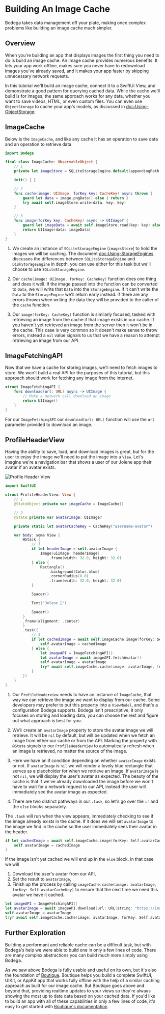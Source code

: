 # Building An Image Cache

Bodega takes data management off your plate, making once complex problems like building an image cache much simpler.

## Overview

When you're building an app that displays images the first thing you need to do is build an image cache. An image cache provides numerous benefits. It lets your app work offline, makes sure you never have to redownload images you've already saved, and it makes your app faster by skipping unnecessary network requests.

In this tutorial we'll build an image cache, connect it to a SwiftUI View, and demonstrate a good pattern for querying cached data. While the cache we'll build is for images, the same approach works for any data, whether you want to save videos, HTML, or even custom files. You can even use ``ObjectStorage`` to cache your app's models, as discussed in <doc:Using-ObjectStorage>.

## ImageCache

Below is the `ImageCache`, and like any cache it has an operation to save data and an operation to retrieve data.

```swift
import Bodega

final class ImageCache: ObservableObject {
    // 1
    private let imageStore = SQLiteStorageEngine.default(appendingPath: "Images")

    init() { }

    // 2
    func cache(image: UIImage, forKey key: CacheKey) async throws {
        guard let data = image.pngData() else { return }
        try await self.imageStore.write(data, key: key)
    }

    // 3
    func image(forKey key: CacheKey) async -> UIImage? {
        guard let imageData = await self.imageStore.read(key: key) else { return nil }
        return UIImage(data: imageData)
    }
}
```

1. We create an instance of ``SQLiteStorageEngine`` (`imagesStore`) to hold the images we will be caching. The document <doc:Using-StorageEngines> discusses the differences between ``SQLiteStorageEngine`` and ``DiskStorageEngine`` in depth, you can use either for this task but we'll choose to use ``SQLiteStorageEngine``.

2. Our `cache(image: UIImage, forKey: CacheKey)` function does one thing and does it well. If the image passed into the function can be converted to `Data`, we will write that `Data` into the ``StorageEngine``. If it can't write the `Data` to the ``StorageEngine`` we'll return early instead. If there are any errors thrown when writing the data they will be provided to the caller of the `cache` function.

3. Our `image(forKey: CacheKey)` function is similarly focused, tasked with retrieving an image from the cache if that image exists in our cache. If you haven't yet retrieved an image from the server then it won't be in the cache. This case is very common so it doesn't make sense to throw errors, instead a `nil` value signals to us that we have a reason to attempt retrieving an image from our API.

## ImageFetchingAPI 

Now that we have a cache for storing images, we'll need to fetch images to store. We won't build a real API for the purposes of this tutorial, but this approach should work for fetching any image from the internet.

```swift
struct ImageFetchingAPI {
    func download(url: URL) async -> UIImage {
        // Make a network call download an image
        return UIImage()
    }
}
```

For our `ImageFetchingAPI` our `download(url: URL)` function will use the `url` parameter provided to download an image.

## ProfileHeaderView

Having the ability to save, load, and download images is great, but for the user to enjoy the image we'll need to put the image into a `View`. Let's imagine we're a navigation bar that shows a user of our Jolene app their avatar if an avatar exists. 

![Profile Header View](ProfileHeaderview.png)

```swift
import SwiftUI

struct ProfileHeaderView: View {
    // 1 
    @StateObject private var imageCache = ImageCache()

    // 2
    @State private var avatarImage: UIImage?

    private static let avatarCacheKey = CacheKey("username-avatar")

    var body: some View {
        HStack {
            // 3
            if let headerImage = self.avatarImage {
                Image(uiImage: headerImage)
                    .frame(width: 32.0, height: 32.0)
            } else {
                Rectangle()
                    .background(Color.blue)
                    .cornerRadius(8.0)
                    .frame(width: 32.0, height: 32.0)
            }

            Spacer()

            Text("Jolene 🌻")

            Spacer()
        }
        .frame(alignment: .center)
        }
        .task({
            // 4
            if let cachedImage = await self.imageCache.image(forKey: Self.avatarCacheKey) {
                self.avatarImage = cachedImage
            } else { 
                let imageAPI = ImageFetchingAPI()
                let avatarImage = await imageAPI.fetchAvatar()
                self.avatarImage = avatarImage
                try? await self.imageCache.cache(image: avatarImage, forKey: Self.avatarCacheKey)
            }
        })
    }
}
```

1. Our `ProfileHeaderview` needs to have an instance of `ImageCache`, that way we can retrieve the image we want to display from our cache. Some developers may prefer to put this property into a `ViewModel`, and that's a configuration Bodega supports. Bodega isn't prescriptive, it only focuses on storing and loading data, you can choose the rest and figure out what approach is best for you.

2. We'll create an `avatarImage` property to store the avatar image we will retrieve. It will be `nil` by default, but will be updated when we fetch an image from either our cache or from the API. Marking the property with `@State` signals to our `ProfileHeaderView` to automatically refresh when an image is retrieved, no matter the source of the image.  

3. Here we have an if condition depending on whether `avatarImage` exists or not. If `avatarImage` is `nil` we will render a lovely blue rectangle that serves as a placeholder for when we retrieve an image. If `avatarImage` is not `nil`, we will display the user's avatar as expected. The beauty of the cache is that if we've already downloaded the image before we won't have to wait for a network request to our API, instead the user will immediately see the avatar image as expected.

4. There are two distinct pathways in our `.task`, so let's go over the `if` and the `else` blocks separately.

The `.task` will run when the view appears, immediately checking to see if the image already exists in the cache. If it does we will set `avatarImage` to the image we find in the cache so the user immediately sees their avatar in the header.
```swift
if let cachedImage = await self.imageCache.image(forKey: Self.avatarCacheKey) {
    self.avatarImage = cachedImage
}
```

If the image isn't yet cached we will end up in the `else` block. In that case we will 
1. Download the user's avatar from our API, 
2. Set the result to `avatarImage`, 
3. Finish up the process by calling `imageCache.cache(image: avatarImage, forKey: Self.avatarCacheKey)` to ensure that the next time we need this avatar we have it cached.
```swift
let imageAPI = ImageFetchingAPI()
let avatarImage = await imageAPI.download(url: URL(string: "https://image.redpanda.club/random")!)
self.avatarImage = avatarImage
try? await self.imageCache.cache(image: avatarImage, forKey: Self.avatarCacheKey)
```

## Further Exploration

Building a performant and reliable cache can be a difficult task, but with Bodega's help we were able to build one in only a few lines of code. There are many complex abstractions you can build much more simply using Bodega.

As we saw above Bodega is fully usable and useful on its own, but it's also the foundation of [Boutique](https://github.com/mergesort/Boutique). Boutique helps you build a complete SwiftUI, UIKit, or AppKit app that works fully offline with the help of a similar caching approach as built for our image cache. But Boutique goes above and beyond that, providing realtime updates to your views so they're always showing the most up to date data based on your cached data. If you'd like to build an app with all of these capabilities in only a few lines of code, it's easy to get started with [Boutique's documentation](https://build.ms/boutique/docs).
